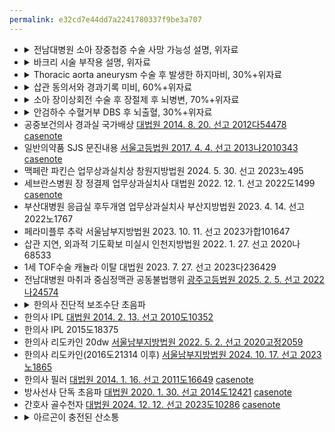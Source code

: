 ```yaml
---
permalink: e32cd7e44dd7a2241780337f9be3a707
---
```

<ul>
<li><details><summary>전남대병원 소아 장중첩증 수술 사망 가능성 설명, 위자료</summary>
<a href="guidelines/pdfs/광주지법_2022가합53506_판결서.pdf">광주지방법원 2024. 8. 27. 선고 2022가합53506 판결</a>
<a href="https://n.news.naver.com/article/001/0014904534">법원 "수술 위험성 설명 안 한 의료진, 배상 책임"</a>

3. 판단
다. 설명의무 위반 여부에 관한 판단
1) 손해배상책임의 발생
나) 구체적인 판단
위 법리에 비추어 이 사건을 보건대, 의사결정능력이 없는 미성년자가 환자인 경우 미성년자의 신체에 위험을 가하는 의료행위에 관한 설명의무는 법정대리인에게 이행하여야 할 것인데, 이 사건 수술 당시 망인은 6세에 불과하여 설명의무의 대상이 되는 질병의 증상, 치료의 내용 및 필요성과 그로 인하여 발생이 예상되는 위험성 등에 관하여 설명을 듣더라도 그 의미를 이해하거나 그와 같은 치료의 필요성, 위험성을 고려하여 스스로 자기결정권을 행사하여 그 의료행위를 받을 것인지 여부에 관하여 판단할 의사결정능력이 있었다고 보이지 않는바, 피고 병원 의료진은 망인의 친권자로서 법정대리인인 원고 A 또는 원고 B에게 이 사건 수술에 대하여 설명의무를 이행하였어야 한다. 그러나 앞서 든 증거들 및 을 제3호증의 기재, 변론 전체의 취지에 의하여 인정되는 다음과 같은 사실 내지 사정들을 종합하면, 피고가 제출한 증거들만으로는 피고 병원 의료진이 원고 A, 원고 B에게 '이 사건 수술로 인하여 소장 부분에 괴사, 출혈, 염증 반응이 발생할 수 있으며 이로 인하여 망인이 사망할 수도 있다'는 점을 설명한 사실을 인정하기 부족하고, 달리 이를 인정할 증거가 없다. 따라서 피고 병원 의료진의 설명의무 위반이 인정되는바, 이러한 설명의무 위반으로 인하여 이 사건 수술을 받을 것인지에 관한 망인의 자기결정권10)이 침해되었다 할 것이다(원고들은 해열제 투여에 관한 설명의무 위반도 주장하나, 피고 병원 의료진이 망인에게 해열제를 투여한 것은 망인의 고열 증상에 대응하여 처치한 것으로 수술 등 침습을 과하는 과정 및 그 후에 나쁜 결과 발생의 개연성이 있는 의료행위를 하는 경우 또는 사망 등의 중대한 결과발생이 예측되는 의료행위를 하는 경우 등과 같이 환자나 그 법정대리인에게 자기결정에 의한 선택이 요구되는 경우에 해당하지 않는다 할 것이므로, 피고 병원 의료진이 위 처치들과 관련된 설명을 하지 않았다 하더라도 위자료 지급대상으로서의 설명의무 위반이 문제될 여지는 없어, 원고들의 이 부분 주장은 받아들이지 않는다).

주10) 망인에 대한 의료행위에 관한 설명의무를 망인의 법정대리인에 대하여 이행하는 이유는 망인에게 의사결정능력이 없어 망인의 법정대리인이 망인의 자기결정권을 대리하여 행사하여야 하기 때문이므로 설명의무 위반으로 인하여 침해되는 자기결정권의 주체는 망인이라 할 것이다. 이와 달리 망인 본인이 아닌 망인의 법정대리인의 자기결정권이 침해된 것으로 보아 피고가 망인 본인이 아닌 망인의 법정대리인에 대하여 손해배상금을 지급할 의무를 부담한다고 보더라도 결론은 달라지지 않는다(피고가 망인 본인에 대하여 손해배상금을 지급할 의무를 부담한다고 보는 경우 망인의 손해배상채권을 원고 A, 원고 B이 각 1/2씩 상속하기 때문이다).

2) 손해배상책임의 범위
나) 구체적인 판단
위 법리에 비추어 이 사건을 보건대, 사망 당시 망인의 나이와 망인에게 발생한 피해의 정도, 이 사건 수술의 경위와 결과, 원고 A, 원고 B에게 설명의무를 제대로 이행하였을 경우 이들이 이 사건 수술에 동의하였을 가능성, 설명의무 위반의 정도 등이 사건 변론에 나타난 여러 사정들을 참작하면, 피고가 망인에게 지급하여야 할 위자료의 액수는 20,000,000원으로 정함이 타당하다(설령 망인의 법정대리인 원고 A, 원고 B을 설명의무 위반으로 침해되는 자기결정권의 주체로 보더라도 위와 같은 사정들에 비추어 이들에 대한 위자료의 액수는 각 10,000,000원으로 정함이 타당하므로 결론이 달라지는 것은 아니다).

</details></li>


<li><details><summary>바크리 시술 부작용 설명, 위자료</summary>
서울북부지방법원 2023. 6. 1. 선고 2019가합21617 판결
<a href="guidelines/pdfs/서울고법_2023나2026248_판결서.pdf">서울고등법원 2024. 12. 5. 선고 2023나2026248 판결</a>

1. 기초사실(1심 내용에 2심에서 고쳐 쓴 내용을 추가함)
나. 망인의 분만 당시 상태 등
(1) 망인은 1회 출산 경험이 있는 경산부로, 임신 39주 5일째인 2018. 8. 20.(이하 같은 날은 시각으로만 표시한다) 07:20경 유도분만을 하기 위해 위 병원에 입원하였고, 14:02경 질식분만으로 몸무게 3.53kg의 원고 C을 분만하였다.
당시 망인의 활력징후는 혈압 130/70mmHg, 맥박 100회/1분, 체온 37.5도였다.
(2) 피고가 분만 직후인 14:25경 초음파로 검사한 결과 망인의 자궁수축은 양호하였고, 잔류태반 소견 및 자궁부속기 주변 특이소견은 없었으며 복강내 체액 저류액(fluid collection)도 확인되지 않았다.
피고는 망인에게 옥시토신을 풀 드러핑(full dropping)1)하였고, 듀라토신 1앰플을 생리식염수 10cc에 섞어 정맥에 주사하였으며 메덜진을 투여하였다.
주1) 주사액이 방울방울 덜어지지 않고 물줄기처럼 최대한의 속도로 쑥 흘러내리게 하는 것

(3) 피고는 14:30경 망인에게 철분제 훼로웰(ferrowell) 1앰플을 생리식염수 100cc에 섞어 정맥에 주사하도록 하였고, 15:00경 산후영양제 아미노헥스 1병과 1L의 포도당, 옥시토신 1앰플을 정맥주사에 연결하였다.
당시 망인의 활력징후는 혈압 120/70mmHg, 맥박 100회/1분, 체온 37.9도였다.

다. 망인의 상태 변화 및 피고의 의료행위
(1) 15:10경 망인에게서 질 출혈을 동반한 혈병(blood clot)이 발견되었고, 피고는 2파인트(= 320cc×2)의 수혈을 실시하였다[당시 피고는 망인의 자궁 수축이 비교적 양호하고 내진 시 200cc 정도의 혈병(blood clot)이 패드(pad)에 젖어 있어 출혈량이 많지 않다고 보았으나 망인의 입원 당시 헤모글로빈 수치가 8.5g/dL였던 점을 고려하여 위와 같이 수혈하였다].
망인의 활력징후는 15:20경 혈압 90/70mmHg, 맥박 80회/분, 체온은 38.1도였는데[피고가 작성한 경과기록지(갑가8호증의 4)에는 혈압이 100/80~90/70mmHg으로 기재되어 있다], 당시 의식상태는 명료하였고 자궁수축도 양호하였다.
15:35경에는 혈압 90/70mmHg, 맥박 84회2)/분, 체온 37.4도로 측정되었다.
주2) 원고 측은 15:35경 맥박이 '64회/분'이었다고 주장하나(2019. 7. 30.자 감정신청서 첨부 15쪽 참조), 분만경과간호기록지(갑가8호증의 3) 3쪽에 기재된 숫자는 '84회'로 보인다.

(2) 그 후 15:55경 망인의 자궁수축이 양호하다가 풀어지며 질 출혈이 다시 발생하자 피고는 16:00경부터 위 병원 대표원장인 소외 H과 함께 복부 및 질 초음파 검사를 하는 한편[잔류태반과 복강 내 체액 저류액(fluid collection)이 없음이 확인되었다], 자궁 내부를 리트랙터로 시각화하면서 스폰지포셉으로 출혈 부위를 확인하여 자궁경부 12시 방향의 3~4cm 열상을 봉합하였고3), 자궁수축이 풀리고 자궁강 내 혈액이 200cc 정도 고여 있는 소견을 보이자 바크리 풍선 압박술(이하 '바크리 시술'이라고 한다)을 시행하고 자궁수축제인 날라돌(naladol)을 혼합한 세척을 실시하는 한편 추가로 4파인트(= 320cc×4)의 수혈을 시행하였다.
담당 간호사가 16:00경, 16:15경, 16:30경 측정한 혈압은 각 90/60mmHg이었고[피고가 작성한 경과기록지(갑가8호증의 4)에는 그 무렵 자동전자감시장치(V/S automatic)로 망인의 활력징후를 10분마다 측정하였다고 되어 있는데, 혈압이 100/70~90/60mmHg 사이를 왔다 갔다 한 것으로 기재되어 있다], 맥박은 16:00경 80회/분, 16:15경 및 16:30경에는 각 110회/분이었다.
한편 14:21경 망인의 혈액검사 결과 혈색소(Hgb) 수치는 10.1g/dL, 혈소판(PLT) 수치는 360K/μℓ, 혈소판크리트(PCT) 수치는 0.299%이었다.
3) 망인에 대한 경과기록지(갑가8호증의 4)에 이와 같이 기재되어 있고, 갑가8호증의 4, 5의 각 기재에 의하면 피고가 16:00에서 17:00경 사이에 망인의 보호자에게 경부열상 봉합을 완료하였음을 설명한 사실도 인정된다[갑가10호증의 기재에 의하면, 부검 당시 망인의 열상 부위에서 뚜렷한 봉합흔적이 관찰되지 않았음이 인정되기는 하나, 앞서 본 것처럼 망인은 서울대병원으로 전원된 직후 자궁적출술을 받았는데, 감정의 I은 "응급 자궁적축술 과정에서 자궁의 뼈대만 남겨두기 위하여 방광을 손으로 박리해가면서 아래 면으로 밀어내게 되는데, 망인의 경우 12시 방향의 열상이 있었으므로 수술과정에서 자궁적출을 시도하는 과정에서 자궁경부 앞면이 노출될 경우 봉합에 사용된 실이 유실될 가능성이 있다"는 의견을 제시하였는바(2022. 3. 16.자 J병원 감정보완결과 15쪽), 이에 의하면 뚜렷한 봉합 흔적이 보이지 않는다는 사정만으로 달리 볼 것은 아니다].

(3) 담당 간호사가 17:00경 측정한 활력징후는 혈압 110/70mm/Hg, 맥박 110회/분, 체온은 37.1도였다(같은 시각 피고가 측정한 활력징후는 혈압 110/70mm/Hg~100/60mm/Hg이었고, 맥박은 100~110회/분, 체온은 37.1도였다).
당시 망인의 자궁을 마사지하면 망인의 자궁수축이 유지된다는 점이 확인되었고[분만경과간호기록지(갑가8호증의 3)에는 자궁수축이 좋다(ut. contraction good)고 기재되어 있다], 질 출혈 소견은 발견되지 않았다.
피고는 듀라토신 1앰플을 투여하는 한편 수혈을 6팩까지 계속 하는 상태를 유지하기로 결정하였다.
(4) 담당 간호사가 17:20경 측정한 망인의 활력징후는 혈압 110/70mmHg, 맥박 110회/분, 체온 37.1도였고[피고가 작성한 경과기록지(갑가8호증의 4)에는 혈압 100/60~110/70mm/Hg, 맥박 100~110회/분으로 기재되어 있다], 그 무렵 망인에게 6번째 농축 적혈구가 수혈되었다
(5) 피고는 17:45경 망인에게서 우징(oozing, 질 출혈이 스며 나오는 현상) 소견이 있고 자궁수축이 마사지에는 반응하지만 바로 수축이 떨어짐을 확인하였다.
당시 망인은 의식은 명료하였으나 담당 간호사가 작성한 분만경과간호기록지(갑가 8호증의 3)에는 '자궁수축력 : poor(나쁨), vag bleeding(질 출혈) : 지속됨, 전신에 푸른 반점 같이 색이 변해감'이라고 기재되어 있으며, 활력징후는 혈압 80/40mmHg, 맥박 115회/분, 체온 37도였다[피고가 작성한 경과기록지(갑가8호증의 4)에는 혈압 90/60~80/40mmHg, 맥박 115~120회/분으로 기재되어 있다]. 같은 시각 다시 측정한 활력징후는 90/60mmHg, 맥박 120회/분, 체온 37.1도였다.

라. 서울대학교병원(이하 '서울대병원'이라고 한다)으로의 전원 및 이후 경과
(1) 피고는 17:45경 망인을 서울대병원으로 전원하기로 결정하였고, 18:05경 망인이 탑승한 구급차에 동승하였으며 구급차에서 망인에게 7번째 농축 적혈구를 연결한 상태로 출발하였다. 출발 직전인 17:50경 망인의 활력징후는 혈압 90/60mmHg, 맥박 110/분이었다.
(2) 망인은 서울대병원에 도착하기 3~5분 전 급성호흡곤란 소견과 함께 의식이 흐려지면서 입에 거품을 무는 등 경련 양상을 보였고, 18:23경 맥박과 혈압이 전혀 잡히지 않는 심정지(arrest) 상태로 서울대병원 응급실에 도착하였다. 이에 서울대병원 의료진은 망인에게 곧바로 심폐소생술(CPR)을 실시하였다.
(3) 서울대병원 의료진은 18:37경에서 19:00경 사이 복부초음파를 통해 혈복강(hemoperitoneum) 소견을 확인하였고, 19:25경부터 자궁파열과 양수색전증 의심 진단하에 전자궁적출술을 시행하였다. 망인은 22:25경 에크모(ECMO, 체외막산소공급장치)를 유지한 채 중환자실로 이동되었다.
(4) 망인은 2018. 8. 21. 09:33경 사망하였는데, 망인에 대한 서울대병원의 사망진단서에는 '직접사인'이 파종성혈관내응고(범발성 혈액응고장애)로 '직접사인의 원인'이 산후출혈로 기재되어 있고, 국립과학수사연구원의 부검감정서에는 '직접사인'이 출혈로 '직접사인의 원인'이 자궁경부의 산과적 열상2)으로 기재되어 있다.
주2) 2018. 10. 25.자 국립과학수사연구원 민원질의보고서(갑가 제10호증, 2쪽)에는 '이번 건의 경우 파열과 열상은 같은 의미로 보면 된다. 부검감정서에서 찢김, 찢긴 상처로 설명한 부위가 열상이고, 의무기록에서 파열로 기술한 것과 같은 의미이다.'고 기재되어 있다.

2심 내용(원고들의 다른 청구는 전부 받아들이지 않음)
2. 원고들의 청구에 관한 판단
나. 손해배상책임의 발생
(7) 바크리 시술의 부작용에 관한 설명의무 위반에 대하여
(나) 구체적 판단
바크리 시술은 산후출혈 시 풍선을 자궁강에 삽입하여 생리식염수로 부풀리면서 일시적으로 자궁강을 확장시켜 안쪽으로부터 압력을 가하여 출혈을 멈추는 시술이다. 2024. 7. 22.자 이 법원의 J병원 감정보완결과13)에 의하면, 바크리 시술은 그 특성상 풍선의 압력이 일정 수준 높아지는 경우 열상의 부위가 더 넓어져서 오히려 악화될 가능성이 존재하고, 바크리 풍선 주입 시 생리식염수의 양이 과다한 경우 풍선이 터지거나 자궁조직에 과한 압력으로 인해 자궁조직의 손상을 초래할 수 있는 사실을 인정할 수 있다.14)

그런데 바크리 보호자설명(갑가 제8호증의 5)에는 피고가 바크리 시술에 앞서 바크리 시술로 인하여 발생할 수 있는 위와 같은 부작용 내지 합병증에 관하여 망인에게 설명하였다는 취지의 내용이 기재되어 있지 않고, 위 시술에 관한 동의서도 존재하지 않으므로, 피고가 바크리 시술을 시행함에 앞서 위 시술에 따른 부작용 등에 관하여 충분히 설명한 후 망인으로부터 승낙을 받았다는 사실을 인정하기 어렵다. 따라서 피고는 망인에게 바크리 시술을 시행하기에 앞서 그 부작용 등을 설명할 의무가 있음에도 이를 위반하였다고 할 것이다.

주13) 1쪽 및 11쪽 기재 참조
주14) 피고가 당심 변론종결 후 제출한 을 제4호증에는 "자궁 내 풍선 삽입과 관련한 합병증으로 매우 드물지만 삽입중 자궁 천공 또는 팽창 및 잘못된 위치의 팽창으로 인한 자궁경부 외상이 포함될 수 있습니다. 그러나 이러한 합병증은 산후 자궁에서 보고되지 않았습니다."라고 기재되어 있다.

다. 손해배상책임의 범위
2) 구체적 판단
가) 피고가 바크리 시술을 시행하기로 결정한 것과 그 시행 과정상에서 어떠한 의료상 과실이 있었음이 증명되지 않았고, 바크리 시술로 인하여 망인에게 자궁파열이 발생하였다고 단정하기도 어려운 이상, 바크리 시술에 대한 설명의무 위반과 망인의 자궁파열 및 그로인한 사망의 결과 사이에 상당인과관계를 인정할 수 없다. 따라서 피고의 설명의무 위반으로 인한 손해배상책임의 범위는 망인이 바크리 시술에 응할 것인지 선택할 기회가 침해된 것을 원인으로 하는 위자료에 한정된다.
나) 망인의 나이와 건강상태, 바크리 시술을 시행하게 된 경위 및 경과, 설명의무 위반의 정도, 그 밖에 이 사건 변론에 나타난 여러 사정들을 참작하면 망인에 대한 위자료 액수는 20,000,000원으로 정함이 상당하다. 망인의 위자료 20,000,000원은 원고 A에게 그 상속지분인 3/7에 해당하는 8,571,428원(= 20,000,000원 × 3/7, 원 미만 버림)이, 원고 B, C에게 그 상속지분인 2/7에 해당하는 5,714,285원(= 20,000,000원 × 2/7, 원 미만 버림)이 각 상속된다.

</details></li>


<li><details><summary>Thoracic aorta aneurysm 수술 후 발생한 하지마비, 30%+위자료</summary>
<a href="guidelines/pdfs/서울동부지법_2024가합102880_판결서.pdf">서울동부지방법원 2024. 12. 12. 선고 2024가합102880 판결</a>

3. 손해배상책임의 발생
나. 이 사건 수술 과정에서 원위부 혈류공급을 부족하게 한 술기상 과실 유무
갑 제4, 12호증, 을 제1호증의 기재, 이 법원의 한국의료분쟁조정중재원장에 대한 진료기록감정촉탁결과 및 변론 전체의 취지에 의하여 인정할 수 있는 아래와 같은 사정들을 종합하면, 피고 병원 의료진은 이 사건 수술 과정에서 혈관을 좁게 연결하였거나 혈관을 박리시키는 술기상의 잘못으로 하지로의 혈류공급을 부족하게 하였고, 이로 인해 이 사건 후유장해가 발생하였다고 추정함이 타당하다. 따라서 원고의 이 부분 주장은 이유 있다.
1) 대동맥궁 치환술 시행 시 뇌와 척수로의 혈류를 유지하는 것이 중요한데, 수술 방법에 따라 혈류가 차단되는 시간이 불가피하게 존재하나 이 시간이 길어진다면 뇌와 척수에 큰 영향을 미칠 수 있으므로, 수술 중 상하지 혈압 차이가 발생하지 않도록 하는 것은 대동맥 수술을 위해 필요한 조치이다.
2) 원고는 이 사건 수술을 받기 전 하지마비의 증상이 전혀 없었으나, 이 사건 수술을 받은 직후 양측 하지마비 증상이 발생하였고, 이는 척수 허혈성 손상에 의한 것임이 확인되었다.
3) 체외순환 기록지, 마취 기록지에 의하면, 이 사건 수술 중인 2021. 3. 4. 16:30 경 대퇴동맥 혈압이 31㎜Hg로 측정된 이래 지속적으로 45㎜Hg로 측정되다가 17:03경 64㎜Hg로 측정된 후 재차 17:07경 31㎜Hg로 측정되었고, 수술 기록지에는 ‘DTA replacement 시행 > 상하지 혈압 차이 없었으나 수술 진행 도중 혈압 차이 생겨 bypass 추가함’이라고 기재되어 있다. 이에 관하여 진료기록 감정의는 ‘대동맥궁 혈관 봉합을 마치고, 하행흉부대동맥 쪽으로 혈류를 재개했을 때 원위부 연결문제로 대퇴동맥의 혈압이 낮게 측정되었음. 대동맥궁과 하행흉부대동맥을 치환한 이식편(graft)의 원위부에 혈류공급이 충분하지 않아서 하지 혈압이 31㎜Hg으로 저하되었던 것으로 추정됨. 이런 경우 신장, 척수 등의 허혈을 유발하여 복강 장기부전, 신부전, 하지 마비 등이 발생할 수 있음. 너무 좁게 연결되었을 가능성도 있고, 연결된 혈관 부위에 국소적인 박리가 생기면서 원위부로 혈류가 감소되었다고 추정함’이라는 의견을 제시하였다.

라. 소결론
2) ... ① 이 사건 수술은 최대 직경이 7.5㎝에 이르는 대동맥류로 인해 대동맥궁과 하행대동맥을 치환하는 광범위한 수술로서 적지 않은 위험성을 내포하고 있었을 뿐 아니라 수술 자체도 극히 어려웠을 것으로 보이는 점, ② 원고의 대동맥류는 지속적으로 커지고 있었던바, 이 사건 수술을 하지 않았더라면 원고에게 흉부대동맥 파열과 같은 치명적인 합병증이 발생하여 사망할 위험성이 존재하였던 점 등 변론에 나타난 여러 사정들을 종합적으로 고려하여, 손해의 공평, 타당한 분담을 그 지도원리로 하는 손해배상제도의 이념에 비추어 피고의 책임 비율을 30%로 제한함이 타당하다. 

4. 손해배상책임의 범위
나. 위자료
이 사건 수술의 경과, 피고 병원 의료진의 과실 내용 및 정도, 원고에게 발생한 장해의 정도, 기타 이 사건 변론에 나타난 여러 사정을 참작하여, 위자료로 20,000,000원을 인정한다.

</details></li>


<li><details><summary>삽관 동의서와 경과기록 미비, 60%+위자료</summary>
<a href="guidelines/pdfs/인천지법_2020가합56871_판결서.pdf">인천지방법원 2023. 12. 8. 선고 2020가합56871 판결</a>

2019. 4. 28. 10:58 응급실 내원
내원 1주일 전부터 하루 10회 이상 설사를 하였고, 내원 2일 전부터 호흡곤란 증상이 있다
2013년 폐렴으로 입원치료를 받은 적이 있고, 신장 문제로 서울대병원에서 치료를 받는 중이며, 조만간 혈액투석을 시작할 예정
V/S 152/91-125-38-40 SpO2 82%

일시 미상
opti-flow 적용

11:10 ABG pH 7.338 [7.35-7.45] HCO3- 10.8 [22.2-28.3] pCO2 20.2 [35-48] K+ 4.2 [3.5-4.5]

11:20 V/S 173/70-115-48-40 SpO2 100%
11:28 Etomidate 20mg 투여
11:29 Etomidate 10mg 투여
11:30 Vecuronium 4mg 투여
11:31 기관 삽관 시행, ventilator 부착, 20/min으로 기계환기 시작
11:35 asystole확인, CPR시작(응급구조사가 시작, 의사 동참), epinephrine 투여
11:41 ROSC, semicoma상태. V/S 208/08-145-20(vent)-40 SpO2 97%
12:11 ABG pH 6.993 HCO3- 10.6 K+ 4.8
13:18 ABG pH 7.103 HCO3- 12.7 K+ 5.7
13:21 sodium bicarbonate 200ml를 투약 (판결문에 농도는 제시되지 않았음)
16:10 ABG pH 7.135 HCO3- 11.5 K+ 6.3
18:02 CRRT 시작
2019. 4. 29. 01:04 ABG pH 7.563 HCO3- 16.4 K+ 7.8
04:01 ABG pH 7.272 HCO3- 20.5 K+ 3.6

3. 판단
가. 손해배상책임의 발생
2) 피고 병원의 진료과정에서의 과실의 존부에 대한 판단
나) 설명의무 위반
의사는 환자에게 수술 등 침습을 가하는 과정이나 그 후에 나쁜 결과가 발생할 개연성이 있는 의료행위를 할 때, 응급 환자인 경우 등과 같이 특별한 사정이 없는 한 진료계약상의 의무 또는 침습 등에 대한 승낙을 얻기 위한 전제로 환자나 법정대리인에게 치료방법의 내용과 필요성, 예상되는 위험이나 부작용 등에 관하여 당시의 의료수준을 고려할 때 상당하다고 판단되는 사항을 설명함으로써 환자로 하여금 필요성과 위험 등을 충분히 고려한 후 해당 의료행위를 받을지를 결정할 수 있도록 할 의무가 있다. 설명의무는 침습적인 의료행위로 나아가는 과정에서 의사에게 필수적으로 요구되는 절차상의 조치로서, 특별한 사정이 없는 한 의사 측에 설명의무를 이행한 데 대한 증명책임이 있다(대법원 2007. 5. 31. 선고 2005다5867 판결, 대법원 2020. 8. 13. 선고 2017다248919 판결 등 참조).
이 법원의 I협회 의료감정원장에 대한 사실조회 결과에 의하면, 기관 삽관 후 흔히 보고되는 합병증으로 기관 삽관 실패, 식도 삽관, 폐흡인, 저산소증이 있으며, 성공적인 기관 삽관에도 불구하고 심정지가 발생하는 '기관 삽관 후 심정지'가 기관 삽관을 받은 환자의 1.7%에서 발생할 가능성이 있으므로, 피고 병원 의료진은 원고에게 기관 삽관의 필요성과 부작용에 대하여 충분한 설명을 하였어야 한다.
피고 병원 의료진이 기관 삽관에 관하여 충분한 설명의무를 이행하였는지에 관하여 보건대, 피고 병원 의료진이 작성한 응급실 간호기록지(갑 제3호증의4)에는 '기관 삽관술의 필요성 설명 후 동의서'를 받았다고 기재되어 있으나 피고가 위 동의서를 증거로 제출하지 않고 있는 점, 피고 병원의 의료진이 어떠한 내용으로 기관 삽관의 필요성과 위험성을 충분히 설명하였는지를 알 수 있는 자료가 없는 점, 원고가 응급실에 도보로 내원하였고 기관 삽관 전까지는 의식이 있었으므로 설명의무를 생략할 정도로 응급한 상황에 있었다고 보기 어려운 점 등에 비추어 볼 때, 피고 병원 의료진은 기관 삽관에 대하여 설명의무를 제대로 이행하지 아니하였다고 봄이 타당하다.
다만 설명의무 위반으로 인하여 원고의 자기결정권이 침해된 것은 분명하나, 앞서 본 바와 같이 피고 병원 의료진이 기관 삽관을 결정한 것은 합리적인 의학적 판단에 해당하는 점, 피고 병원 의료진이 구두로 필요성을 설명하여 원고가 동의를 한 사실 자체는 당사자 사이에 다툼이 없는 점, 원고가 피고 병원에 내원하여 산소를 공급받았음에도 원고의 빈호흡이 증가하는 등 상태가 악화되고 있었던 점 등에 비추어 볼 때, 피고 병원 의료진이 기관 삽관에 앞서 원고에 대한 설명의무를 제대로 이행하였더라도 원고가 반드시 기관 삽관을 거부하였을 것이라고 단정할 수 없으므로, 설명의무 위반과 원고의 저산소성 뇌손상 사이에는 상당인과관계가 존재한다고 할 수 없고, 설명의무위반으로 인한 손해배상책임의 범위는 자기결정권 침해를 원인으로 하는 위자료에 한정되어야 한다.
따라서 원고의 주장은 위 인정범위 내에서 이유 있다(다만 아래에서 피고 병원 의료진의 과실로 인한 적극적, 소극적 손해 및 정신적 손해배상책임을 인정하므로, 설명의무위반으로 인한 정신적 손해배상책임은 별도로 판단하지 아니한다).

라) 경과 관찰 상의 과실
(1) 과실의 인정여부
위에서 든 증거, 갑 제9, 10호증의 각 기재 및 변론 전체의 취지에 의하여 알 수 있는 다음과 같은 사정들을 종합하여 보면, 피고 병원 의료진에게는 기관 삽관 시술과정에서 요구되는 경과 관찰을 소홀히 하는 등 필요한 조치를 다하지 아니한 과실이 있다고 봄이 타당하다.
① 원고는 신장 문제로 치료를 받고 있고 혈액투석을 받을 예정이었는바, 신질환 환자는 약물을 배설하는 주된 기관인 신장의 기능이 떨어져 있어 투여용량을 적정하게 조절하지 못할 경우 약물이 배출되지 못하고 체내 축적될 수 있고, 이로 인해 약물에 의한 부작용이 나타날 수 있다. 그리고 신질환이 있는 경우 상용량을 투여하더라도 약물이 체내에 축적되어 신장 및 그 외 장기에 부작용을 유발할 수 있다. 또한 기관 삽관을 시행하는 짧은 시간 동안에 다양한 혈역학적 변화가 나타날 수 있으며, 혈압, 맥박, 산소포화도 등의 활력징후들이 급격하게 변화될 수 있어서 지속적으로 주의 깊게 관찰할 필요성이 있다. 따라서 피고 병원 의료진으로서는 기관 삽관을 하는 동안 원고의 상태에 대하여 지속적이고 주의 깊게 관찰하여야 했다.
② 이 법원의 I협회 의료감정원장에 대한 사실조회 결과에 의하면, 에토미데이트와 베카론과 같은 정맥마취제, 근이완제의 사용은 환자의 호흡기계의 변화와 심혈관계의 급격한 변화를 유발시키거나, 장기나 조직의 활성도와 기능에 큰 영향을 끼칠 수 있으므로, 환자의 산소화, 환기, 순환 등을 지속적으로 관찰해야 하고, 특히 신기능부전 환자에 대하여는 베카론의 근이완 작용이 연장될 수 있으므로 근이완 감시를 적절히 시행하여야 하며, 기관 삽관과 같은 수술 중에는 지속적으로 환자의 산소화, 환기, 순환, 체온을 평가해야 하고, 환자의 혈압과 심박수는 적어도 5분 간격으로는 측정되어야 한다.
③ 피고 병원 의료진은 11:20경 원고에 대한 기관 삽관을 결정하고, 11:28경 약물을 투여하고 11:31경 기관 삽관을 시행하였다. 그 후 피고 병원 의료진이 11:35경 원고의 심정지를 발견하고 심폐소생술을 시행하여 11:41경 원고의 자발순환이 회복되었는데, 피고 병원 의료진이 작성한 의무기록(갑 제3호증의 5)에는 11:20경 이후부터 11:41경 이전까지 원고에 대한 맥박, 호흡, 체온, 산소포화도 등이 기록되어 있지 않다.
이에 대하여 피고는, 피고 병원 의료진이 심전도 모니터링 장치 등을 통해 실시간으로 원고에 대한 경과 관찰을 시행하고 있었다고 주장하나 위 주장을 뒷받침할 만한 증거가 없고, 나아가 심전도활력징후 감시장치는 환자의 혈압, 심박수, 산소포화도, 호흡, 체온, 심전도 리듬, ST-분절도 등을 실시간으로 측정하여 화면에 표시하고 미리 설정된 범위 값을 벗어나는 이상 수치가 측정될 경우 경보음이 울려 이를 의료진에게 알리기 위한 장치로서, 어디까지나 의료진의 환자 상태에 대한 판단을 도와주기 위한 보조적 장치에 불과하고, 위 감시장치에서 나타나는 정보와 환자의 상태를 직접 관찰한 결과를 바탕으로 환자의 상태를 정확하게 진단하고 이에 대한 적절한 조치를 취하는 것은 의료진의 몫이다. 따라서 원고에게 심전도 모니터 기계장치 등을 장착하였다는 사정만으로 피고 병원 의료진이 원고에 대한 경과 관찰의무를 다하였다고 보기 어렵다. ④ 수술 후 진정상태를 유지하고 있던 환자에게 뇌로 공급되는 산소의 전반적인 감소로 인한 저산소성 뇌손상이 발생하였으나 의무기록에는 이에 관한 아무런 기재가 없는 경우, 의사 측에서 다른 원인에 의하여 그러한 결과가 발생할 수 있음을 입증하지 못하는 이상, 진료기록의 기재 여하에 불구하고 환자에게 뇌로 공급되는 산소의 전반적인 감소를 시사하는 임상상태가 현실적으로 있었다고 추정할 수 있고, 나아가 임상경과의 관찰을 소홀히 하여 그 임상상태를 제대로 발견하지 못하였다거나 그 임상상태를 발견하였음에도 그 내용을 의무기록에 제대로 기재하지 아니함으로 말미암아 적절한 치료가 이루어지지 못한 것으로 추정할 수 있는 것인바(대법원 2008. 7. 24. 선고 2007다80657 판결 참조), 이 사건에서도 원고에 대한 활력징후가 기록되지 아니한 11:20경부터 11:35경 사이에 원고의 심장 박동 수 저하 및 원고에게 공급되는 산소의 감소 변화를 시사하는 임상상태가 발생하고 있었다고 봄이 상당하다.
⑤ G병원 소속 진료기록 감정의는 '피고 병원 의료진이 기관 삽관에 필요한 약제 투여시 어떠한 주의를 다하였는지 제공된 의무기록만으로는 파악이 힘들고, 기관 삽관을 시행한 11:31경에 원고의 호흡수, 맥박, 산소포화도에 대한 기록이 없으며, 11:31~11:35경 산소포화도의 수치나 확인 횟수에 대한 기록은 없다'1)는 의견을 밝혔다.
주1) G병원 소속 진료기록 감정의는 산소포화도는 연속으로 측정되어 실시간으로 모니터에 표시되기 때문에 산소포화도에 유의미한 수치(너무 낮거나 높은 경우)가 나타났을 경우 임상관찰기록지에 추가로 기재되었을 것이라는 의견을 밝히고 있으나, J학회에서는 일반적으로 수술 중 환자감시의 표준방법으로 지속적으로 환자의 산소화, 환기, 순환, 체온을 평가해야 된다고 권고하고 있으며, 환자의 혈압과 심박수는 적어도 5분 간격으로는 측정되어야 한다고 제시하고 있으므로, 유의미한 변화가 없었기 때문에 기록하지 않았을 것이라는 위 의견은 추측성 의견에 해당하여 받아들일 수 없다.
⑥ H병원 소속 신체감정의는 '원고의 심정지 원인은 불분명하지만 의무 기록상으로 삽관을 위하여 약물을 사용 후 심정지가 발생한 것으로 확인된다'는 의견을 밝혔고, G병원 소속 진료기록 감정의는 '원고의 심정지시 발생한 뇌손상으로 현재까지 회복이 되지 않고 있다고 추정된다'는 의견을 제시하였다.
⑦ 위와 같이 피고 병원 의료진은 원고에 대하여 기관 삽관을 함에 있어 지속적으로 호흡수, 맥박, 산소포화도, 체온 등을 기록하며 신체의 변화를 주의해서 관찰하였어야 하고, 특히 원고의 신장 기능이 떨어진 상태인 점을 고려하면 일반적인 환자보다 각별한 주의를 기울이고 면밀히 살폈어야 함에도, 기관 삽관을 결정한 11:20경 이후부터 원고의 심정지를 발견한 11:35경까지 원고의 활력징후 등을 확인하며 원고의 상태 변화를 주의 깊게 관찰·기록하지 아니하였으므로, 피고 병원 의료진은 기관 삽관을 함에 있어 원고에 대한 경과관찰을 제대로 이행하지 아니하였다고 봄이 타당하다.

(2) 인과관계
앞에서 든 증거들에 의하여 인정되는 다음과 같은 사정, 즉 H병원 소속 신체감정의는 원고의 기왕증이 심정지의 직접적인 원인으로 보기 어렵다는 의견을 제시한 점, 2019. 4. 28. 이전에 원고에게 뇌손상 등 신경학적인 이상 소견이 있거나 심정지가 발생하였던 사례는 없는 것으로 보이는 점, G병원 소속 진료기록 감정의는 원고의 심정지시 발생한 뇌손상으로 현재까지 회복이 되지 않고 있다고 추정된다는 의견을 밝히고 있는 점, 원고는 11:41경 자발순환을 회복하였으나 그때부터 계속하여 반혼수상태에 빠진 상태에 있었던 점, 피고 병원 의료진이 기관 삽관 과정에서 원고의 상태 변화를 면밀히 관찰하였다면 11:35경 보다 더 빨리 적절한 응급조치를 할 수 있었을 것으로 보이는 점 및 그 밖에 전후 제반 사정에 비추어 보면, 위에서 인정한 피고 병원 의료진의 의료상 과실과 원고의 저산소성 뇌손상 사이에 다른 원인이 게재되었다고 보기 어려우므로, 피고 병원 의료진의 의료상 과실과 원고의 저산소성 뇌손상 사이에는 상당인과관계가 추정된다. 따라서 원고의 이 부분 주장은 이유 있다.

나. 책임의 제한
의료행위는 본질적으로 신체 침해를 수반하고 모든 기술을 다하여 진료를 하더라도 예상 외의 결과가 생기는 것을 피할 수 없는 고도의 위험한 행위인 점, 원고에게 투약한 약물의 양이 적절했고, 심폐소생술이 시행하여도 뇌에서 필요로 하는 적절한 산소와 혈류가 공급되지 않는다면 의식이 회복되지 않을 수 있는 점, 원고의 기왕증 및 체질적 소인이 심정지 및 저산소성 뇌손상에 상당 부분 관여한 것으로 보이는 점, 피고 병원 의료진은 원고의 심정지를 발견한 이후 심폐소생술을 통해 응급조치를 하였을 뿐만 아니라 대사성 산증과 칼륨수치를 낮추기 위한 약물투입, 뇌손상 치료를 위한 저체온 요법을 실시하는 등 원고를 위하여 많은 노력을 하였던 점 등 변론에 나타난 여러 사정들을 종합적으로 고려하여, 손해의 공평, 타당한 분담을 그 지도 원리로 하는 손해배상제도의 이념에 비추어 피고의 책임비율을 60%로 제한함이 상당하다.

3) 위자료
사고 발생 경위 및 결과, 피고 병원 의료진의 설명의무 위반의 정도 및 과실 정도, 원고의 현재 건강상태 및 기왕증과 원고의 나이, 그 밖에 이 사건 변론에 나타난 여러 사정을 참작하여 원고의 위자료는 70,000,000원으로 정한다.

</details></li>


<li><details><summary>소아 장이상회전 수술 후 장절제 후 뇌병변, 70%+위자료</summary>
서울중앙지방법원 2022. 2. 9. 2017가합556288 판결
<a href="guidelines/pdfs/서울고법_2022나2010529_판결서.pdf">서울고등법원 2023. 10. 19. 선고 2022나2010529 판결</a> <a href="https://casenote.kr/서울고등법원/2022나2010529">casenote</a>

<a href="https://medigatenews.com/news/1143496893">응급 소아외과환자 받았다가 10억원 배상 판결…의사들이 겁을 먹기 시작했다</a>
1심 재판부는 "소아외과 세부전문의가 아니더라도 외과 전문의라 수술에는 결격이 없고 다른 병원에 보내 시간을 지체했으면 더 나빠졌을 것"이라며 병원 측의 손을 들어주었으나 지난해 2023년 10월 항소심 재판부는 180도 다른 판결을 내렸다.

2. 본소청구에 관한 판단
나. 손해배상책임의 발생에 관한 판단
1) 이 사건 1차 수술 상 Ladd's procedure 미이행 과실 주장에 관한 판단
나) 구체적 판단
살피건대, 기초사실과 앞서 든 증거들, 갑 제26호증의 2, 3, 4, 을 제4호증의 2의 각 기재에 변론 전체의 취지를 더하여 인정할 수 있는 아래의 사정들을 위 법리에 비추어 보면, 피고 E에게는 이 사건 1차 수술을 함에 있어 중장염전에 대한 수술방법인 'Ladd's procedure'을 따르지 않은 과실이 있고, 나아가 이와 같은 피고 E의 과실과 원고의 중장염전의 재발 및 단장증후군, 뇌병변의 발생 사이의 인과관계 또한 인정된다고 할 것이다. 따라서 피고 E과 피고 병원 의료진의 사용자인 피고 C은 공동하여 원고에게 불법행위 또는 진료계약 상 채무불이행으로 인한 손해배상책임을 부담한다. 원고의 이 부분 주장은 이유 있다.

다. 손해배상의 범위에 관한 판단
1) 재산상 손해
가) 책임의 제한
의사 등이 의료상 과실 또는 설명의무를 위반함으로써 환자에게 손해를 배상할 책임이 있는 경우에 그 손해배상의 범위를 정함에 있어서는, 의사 측의 과실의 내용과 정도, 진료의 경위와 난이도, 의료행위의 결과, 해당 질환의 특성, 환자의 체질과 행태 등 제반 사정을 참작하여 손해 분담의 공평이라는 손해배상제도의 이념에 비추어 그 손해배상액을 제한할 수 있다(대법원 2014. 12. 24. 선고 2013다18332 판결 참조). 원고에게 2017. 2. 28.경 발생한 중장염전은 즉각적인 응급수술을 하여야 하는데 당시 피고 병원에 소아외과 전문의가 없어 유방외과 전문의인 피고 E이 이 사건 1차 수술을 하게 된 점, 이 사건 1차 수술에 있어 Ladd's procedure를 따르지 않은 것 외에 피고 병원 의료진의 다른 과실을 인정하기 어려운 점, 피고 병원 의료진의 과실정도를 비롯하여 이 사건 변론과정에 나타난 제반 사정들을 종합하여 보면, 피고 C, E의 손해배상책임을 70%로 제한함이 타당하다.
2) 위자료
원고의 연령, 원고에게 발생한 장애의 정도, 피고 병원 의료진의 과실 정도를 비롯하여 이 사건 변론에 나타난 제반 사정을 종합적으로 고려하여 원고에 대한 위자료를 70,000,000원으로 정한다.

</details></li>


<li><details><summary>안검하수 수혈거부 DBS 후 뇌출혈, 30%+위자료</summary>
<a href="guidelines/pdfs/서울중앙지법_2021가합574962_판결서.pdf">서울중앙지방법원 2024. 6. 19. 선고 2021가합574962 판결</a>

3. 의료상 과실로 인한 손해배상책임의 발생 여부에 관한 판단
마. 이 사건 수술상의 과실 주장 부분
1) 이 사건 수술상 과실로 인한 뇌출혈의 발생 여부
아래와 같은 사실이나 사정을 종합하면, 망인에게 발생한 뇌출혈은 피고 병원 의료진이 망인에 대한 이 사건 수술 과정에서 전극의 목표지점을 잘못 선택하여 삽입된 전극이 혈관을 손상하거나 이 사건 수술에 사용하는 미세전극 삽입 과정에서 주의 소홀로 혈관을 손상한 등의 과실로 발생하였다고 추정함이 타당하다.
바) 의료행위로 후유장해나 합병증이 발생한 경우 그 발생 사실만으로 의료행위 과정에 과실이 있었다고 추정할 수는 없으나, 의료행위의 내용이나 시술 과정, 합병증의 발생 부위·정도, 당시의 의료수준과 담당 의료진의 숙련도 등을 종합하여 볼 때에 의료행위로 인하여 발생한 증상이 일반적으로 인정되는 합병증의 범위를 벗어났다고 볼 수 있는 사정이 있는 경우까지 '일반적인 합병증'이라고 단정하여 과실이 없다고 볼 것은 아니다(대법원 2015. 10. 15. 선고 2015다21295 판결 등 취지 참조). 다음과 같은 사정들에 비추어 이 사건 수술로 망인에게 발생한 뇌출혈은 일반적인 합병증의 범위를 벗어났다고 평가함이 타당하다.
(3) 대부분의 침습적 수술은 모두 위험성을 가지고 있고, 그로 인해 정도의 차이는 있어도 대부분 합병증 등이 유발될 수 있는 점 등을 고려하면, 의료진이 관리·지배하는 영역에서 이루어지는 수술로 인해 나쁜 결과가 발생했을 고도의 개연성이 있는 경우까지 일반적인 합병증의 잣대를 들어 과실을 부인하는 것은 자칫하면 손해의 공평·타당한 부담을 그 지도원리로 하는 손해배상제도의 이상에 부합하도록 의료소송에서 과실과 인과관계의 증명책임을 완화하는 것에 반하는 결과가 될 수 있으므로 신중해야 한다. 그런데 앞서 본 것 같이 망인에게 발생한 뇌출혈은 이 사건 수술로 인한 것이라고 볼 고도의 개연성이 있고, 망인에게 자발적으로 뇌출혈이 발생할 만한 소인은 없었으므로, 이 사건 수술로 일부 환자에서 발생할 수 있는 합병증으로 뇌출혈이 알려져 있다는 등의 사정만으로 망인에게 발생한 뇌출혈이 의료진의 과실과 무관하게 불가항력적으로 발생한 뇌출혈이라거나 일반적인 합병증 범위에 있다고 볼 것은 아니다.

4. 설명의무위반으로 인한 손해배상책임의 발생 여부에 관한 판단
가. 이 사건 수술 관련 설명의무위반으로 인한 손해배상책임의 발생 여부
2) 위 인정사실, 앞서 든 증거들에 변론 전체의 취지를 더하여 인정되는 다음과 같은 사실 및 사정에 의하면, 제출된 증거들만으로 피고 병원 의료진이 망인에게 이 사건 수술로 인하여 뇌출혈이 발생할 수 있고 이로 인하여 사망할 수 있다는 부작용 등을 설명하였다고 인정하기 부족하고, 달리 이를 인정할 증거가 없다.
가) 이 사건 수술일 전날인 2021. 3. 17. 17:30 작성된 수술동의서에는 이 사건 수술의 합병증으로 뇌출혈이 발생할 수 있고 이로 인해 사망할 수 있다는 취지의 수기 기재가 있으나, 여기에는 망인의 서명이 아닌 망인의 배우자 원고 A의 서명만 있다. 그런데 환자가 성인으로서의 판단능력이 있는 이상 친족의 승낙으로써 환자의 승낙에 갈음하는 것은 허용되지 않고, 친족에게 설명을 하였다면 친족을 통해 환자 본인에게 설명이 전달되어 사실이 인정되어야 한다(대법원 2015. 10. 29. 선고 2015다13843 판결 등 참조). ① 이 사건 수술 전 망인의 의식은 명료했고 판단능력에 아무런 문제가 없었던 점, ② 위 수술동의서에 "설명하는 것이 환자의 심신에 중대한 나쁜 영향을 미칠 것이 명백"하다는 이유로 보호자(대리인)에게 설명한 것으로 되어있어서 의료진은 뇌출혈 등 부작용이 망인에게 전달되지 않을 것을 전제로 원고 A에게만 설명했다고 볼 수 있는 점, ③ 망인이 한 차례 수술을 받기로 했다가 가족들 반대로 취소하고 다시 수술을 받기로 하여 원고 A 등 가족들도 동의하여 입원한 상황에서 수술 전날에 뇌출혈 등 사망에 이를 수 있는 부작용을 원고 A이 망인에게 전달했을 것으로 보이지 않는 점, ④ 달리 원고 A이 망인에게 본인이 설명들은 뇌출혈 등 부작용을 망인에게 전달했다고 볼 아무런 자료가 없고, 오히려 원고 A은 의료진이 수술 전 여러 차례 면담 과정에서 망인에게 "이 사건 수술이 아주 간단하고 절대 걱정하지 않아도 된다"고하면서 망인을 설득했다는 것인 점 등을 종합하면, 위 동의서를 근거로 의료진이 망인에게 이 사건 수술로 인한 뇌출혈 등 부작용을 설명했다고 볼 수 없다.
라) 한편 수술동의서에 환자 이외 대리인이 서명하는 이유로 기재된 "설명하는 것이 환자의 심신에 중대한 나쁜 영향을 미칠 것이 명백"하다는 사정만으로 환자 본인인 망인에게 설명할 의무가 면제된다고 볼 수 없다. 또한 이 사건 수술로 인한 뇌출혈 발생 가능성은 의료진이 원고 A에게는 설명하기도 한 것처럼 이 사건 수술로 전형적으로 발생할 수 있는 위험이고, 회복이 쉽지 않은 중대한 것이기도 하므로, 그 발생 가능성이 희소하다고 해도 설명의 대상이 된다.
3) ... 그러나 제출한 증거들만으로는 망인이 뇌출혈 등 부작용 위험을 들었다면 이 사건 수술을 받지 않았을 것이 증명되었다고 보기는 어렵고, 달리 이 사건 수술의 부작용 등에 관한 설명의무 위반과 뇌출혈 및 사망의 발생 사이에 상당인과관계가 있다고 인정할 증거도 없으므로, 설명의무 위반으로 인한 위자료 외에 재산상 손해배상까지 청구하는 부분은 이를 받아들이지 않는다(한편 설명의무 위반으로 인한 위자료 액수는 이 사건 수술상 과실로 인한 위자료 판단 시 함께 참작하여 결정한다).

5. 손해배상책임의 범위
라. 책임의 제한
2) 위 인정사실, 앞서 든 증거들에 변론 전체의 취지를 더하여 인정할 수 있는 다음과 같은 망인과 원고 A의 수혈 거부를 비롯한 피고 병원 의료진의 과실의 내용 및 정도, 의료행위의 난이도 등 제반 사실이나 사정을 종합하여, 피고의 손해배상책임을 손해액의 30%로 제한한다.
바. 위자료
이 사건 수술의 경과, 사고의 발생 경위, 피고 병원 의료진의 과실 내용 및 정도, 망인에게 발생한 결과, 망인과 원고들의 관계, 설명의무 위반의 내용, 기타 이 사건 변론에 나타난 여러 사정을 참작하여, 위자료로 망인 40,000,000원, 원고 A 10,000,000원, 나머지 원고들 각 2,500,000원을 인정한다.

</details></li>


<li>공중보건의사 경과실 국가배상 <a href="https://www.law.go.kr/판례/(2012다54478)">대법원 2014. 8. 20. 선고 2012다54478</a> <a href="https://casenote.kr/대법원/2012다54478">casenote</a></li>
<li>일반의약품 SJS 문진내용 <a href="https://www.law.go.kr/판례/(2013나2010343)">서울고등법원 2017. 4. 4. 선고 2013나2010343</a> <a href="https://casenote.kr/서울고등법원/2013나2010343">casenote</a></li>
<li>맥페란 파킨슨 업무상과실치상 창원지방법원 2024. 5. 30. 선고 2023노495</li>
<li>세브란스병원 장 정결제 업무상과실치사 대법원 2022. 12. 1. 선고 2022도1499 <a href="https://casenote.kr/대법원/2022도1499">casenote</a></li>
<li>부산대병원 응급실 후두개염 업무상과실치사 부산지방법원 2023. 4. 14. 선고 2022노1767</li>
<li>페라미플루 추락 서울남부지방법원 2023. 10. 11. 선고 2023가합101647</li>
<li>삽관 지연, 외과적 기도확보 미실시 인천지방법원 2022. 1. 27. 선고 2020나68533</li>
<li>1세 TOF수술 캐뉼라 이탈 대법원 2023. 7. 27. 선고 2023다236429</li>
<li>전남대병원 마취과 중심정맥관 공동불법행위 <a href="https://openingnow.github.io/guidelines/pdfs/광주고등법원2022나24574_판결서1.pdf">광주고등법원 2025. 2. 5. 선고 2022나24574</a></li>
<li><details><summary>한의사 진단적 보조수단 초음파</summary>
<a href="https://law.go.kr/판례/(2016도21314)">대법원 2022. 12. 22. 선고 2016도21314</a> <a href="https://casenote.kr/대법원/2016도21314">casenote</a>

2. 쟁점에 관한 판단
다. 소결론
...
다만, 이 판결은 한의사로 하여금 침습 정도를 불문하고 모든 현대적 의료기기 사용을 허용하는 취지는 아니다. 의료법 등 관련 법령이 한의사에게 명시적으로 사용을 금지하지 않은 것이자 본질이 진단용인 의료기기에 한정하여, 그 특성 및 사용에 관한 기본적 · 전문적 지식과 기술 수준에 비추어 한의사가 사용하더라도 의료행위에 통상적으로 수반되는 수준을 넘어서는 보건위생상의 위해가 생길 우려가 있다고 단정하기 어렵고, 전체 의료행위의 경위 · 목적 · 태양에 비추어 한의사가 사용하는 것이 한의학적 의료행위의 원리에 입각하여 이를 적용 내지 응용하는 행위와 무관함이 명백하지 아니한 경우에는, 한의사가 한의학적 진단의 보조수단으로 이를 사용하더라도 구 의료법 제27조 제1항 본문의 '면허된 것 이외의 의료행위'에는 해당하지 않는다는 의미이다.

라. 판례 변경
이와 같이 한의사가 의료공학 및 그 근간이 되는 과학기술의 발전에 따라 개발 · 제작된 진단용 의료기기를 사용하는 것이 한의사의 '면허된 것 이외의 의료행위'에 해당하는지는 앞서 본 '새로운 판단기준'에 따라 판단하여야 한다. 이와 달리 진단용 의료기기의 사용에 해당하는지 여부 등을 따지지 않고 '종전 판단기준'이 적용된다는 취지로 판단한 대법원 2014. 2. 13. 선고 2010도10352 판결을 비롯하여 같은 취지의 대법원 판결은 모두 이 판결의 견해에 배치되는 범위 내에서 변경하기로 한다.

</details></li>

<li>한의사 IPL <a href="https://casenote.kr/대법원/2010도10352">대법원 2014. 2. 13. 선고 2010도10352</a></li>
<li>한의사 IPL 2015도18375</li>
<li>한의사 리도카인 20dw <a href="https://casenote.kr/서울남부지방법원/2020고정2059">서울남부지방법원 2022. 5. 2. 선고 2020고정2059</a></li>
<li>한의사 리도카인(2016도21314 이후) <a href="https://casenote.kr/서울남부지방법원/2023노1865">서울남부지방법원 2024. 10. 17. 선고 2023노1865</a></li>
<li>한의사 필러 <a href="https://law.go.kr/판례/(2011도16649)">대법원 2014. 1. 16. 선고 2011도16649</a> <a href="https://casenote.kr/대법원/2011도16649">casenote</a></li>
<li>방사선사 단독 초음파 <a href="https://scourt.go.kr/portal/news/NewsViewAction.work?seqnum=3663&gubun=2">대법원 2020. 1. 30. 선고 2014도12421</a> <a href="https://casenote.kr/대법원/2014도12421">casenote</a></li>
<li>간호사 골수천자 <a href="https://www.scourt.go.kr/portal/news/NewsViewAction.work?seqnum=2741&gubun=6">대법원 2024. 12. 12. 선고 2023도10286</a> <a href="https://casenote.kr/대법원/2023도10286">casenote</a></li>
<li><details><summary>아르곤이 충전된 산소통</summary>
<a href="https://news.kbs.co.kr/news/pc/view/view.do?ncd=3204829">수술환자에 용접용 아르곤 가스 주입…책임지는 사람이 없다</a>
형사
광주지방법원 순천지원 2018. 2. 2. 선고 2016고단1588
마취과 의사는 입건은 되었어도 기소되지 않은 듯 함.

민사
광주지방법원 순천지원 2017. 6. 15. 선고 2016가합11395 판결
광주고등법원 2017. 11. 10. 선고 2017나12607 판결 : 항소기각


의료재단이 의료용이 아닌 공업용 산소를 사용해서 배상 책임이 생겼음.

2. 주장 및 판단
나. 피고 재단의 손해배상책임에 대한 판단
(3) 법령 위반 등 기타 과실로 인한 책임
(마) 의료용 산소가 아닌 공업용 산소를 공급받아 사용한 과실
원고들은 피고 재단이 의료용 산소가 아닌 공업용 산소를 공급받아 환자들에게 사용하였는데, 만일 의료용 산소를 공급받아 사용하였더라면 이 사건 사고가 발생하지 않았을 것이므로 피고 재단의 책임이 인정된다고 주장한다.
살피건대, 병원에서 전신 마취를 위하여 사용하는 산소는 사람의 질병을 치료할 목적으로 사용하는 물품 중 기구 · 기계 또는 장치가 아닌 것에 해당하여 약사법 소정의 의약품이라고 할 것이고(약사법 제2조 제4호 나목 참조), 의료용 고압가스는 관련 법규에 따라 다른 의약품과 동일하게 그 제조 및 품질관리에 관하여 엄격한 규제를 준수하여야 하며(의약품 등의 안전에 관한 규칙 제48조 제9호 마목 참조), 의료용 고압가스에 대하여는 의약품에 대한 일반적 규제 외에 추가적인 규제도 받고 있는바(위 규칙 별표 3, 별지 첨부), 이러한 관련 법규의 취지에 비추어 볼 때 피고 재단은 수술시 산소를 의약품으로 사용함에 있어 의료용 산소를 사용할 의무가 있다고 할 것인데, 피고 재단은 이를 위반하여 만연히 의약품으로서 규제를 전혀 받지 않는 공업용 산소를 공급받아 의약품으로 사용한 과실이 있다. 또한 산소는 병과 같은 용기에 밀봉된 다른 의약품의 경우와는 달리 용기에 가스를 재충전하여 사용하여 그 용기에 다른 가스가 주입될 가능성을 배제할 수 없고, 특히 공업용 산소는 그 내용물의 충전 및 공급과정이 의료용 산소에 비하여 엄격한 안정성이 보장되어 있다고 보기 어려우므로, 피고 재단이 의료용이 아닌 공업용 산소를 의약품으로 사용하게 되었더라도 그 내용물의 진정을 보장할 수 있는 엄격한 관리조치를 취하여 위급한 인체, 생명에 위해를 가할 우려가 있는 사고의 발생을 미연에 방지할 주의의무가 있다고 할 것인데, 피고 재단은 중앙가스공급실에 산소가 든 용기를 공급하고 가스배관에 연결하는 작업 등을 가스공급업체에 맡겨 둔 채 한 달에 1, 2회 안전관리대행업체를 통한 안전점검만 시행하는 것 외에는 별다른 조치를 취하지 않은 과실이 있다. 피고 재단이 의료용 가스를 공급받아 사용하였거나 내용물의 진정을 보장할 수 있는 적합한 조치를 취하였다면 이 사건 수술에서 아르곤 가스가 원고 A에게 공급되는 일을 충분히 방지할 수 있을 거라는 점에서 피고 재단의 주의의무 위반으로 이 사건 사고가 발생하였다고 봄이 상당하므로, 피고 재단은 원고들에게 이 사건 사고로 인한 손해를 배상하여야 한다.

</details></li>
</ul>
